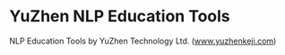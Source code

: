 YuZhen NLP Education Tools
====================

NLP Education Tools by YuZhen Technology Ltd. (www.yuzhenkeji.com)
